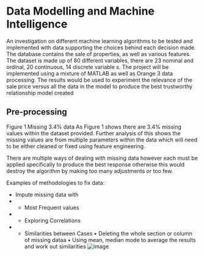 # Data Modelling and Machine Intelligence
An investigation on different machine learning algorithms to be tested and implemented with data supporting 
the choices behind each decision made. The database contains the sale of properties, as well as various features.
The dataset is made up of 80 different variables, there are 23 nominal and ordinal, 20 continuous, 14 discrete variable
s. The project will be implemented using a mixture of MATLAB as well as Orange 3 data processing. 
The results would be used to experiment the relevance of the
sale price versus all the data in the model to produce the best trustworthy relationship model created

## Pre-processing 

 
Figure 1 Missing 3.4% data
As Figure 1 shows there are 3.4% missing values within the dataset provided. Further analysis of this shows the missing values are from multiple parameters within the data which will need to be either cleaned or fixed using feature engineering.  


There are multiple ways of dealing with missing data however each must be applied specifically to produce the best response otherwise this would destroy the algorithm by making too many adjustments or too few.

Examples of methodologies to fix data:

-	Impute missing data with 
- - Most Frequent values
- - Exploring Correlations
- -	Similarities between Cases
•	Deleting the whole section or column of missing dataa
•	Using mean, median mode to average the results and work out similarities 
![image](https://user-images.githubusercontent.com/90009399/200144142-bb46cf36-8a0a-4313-9969-6384791f5bbe.png)
